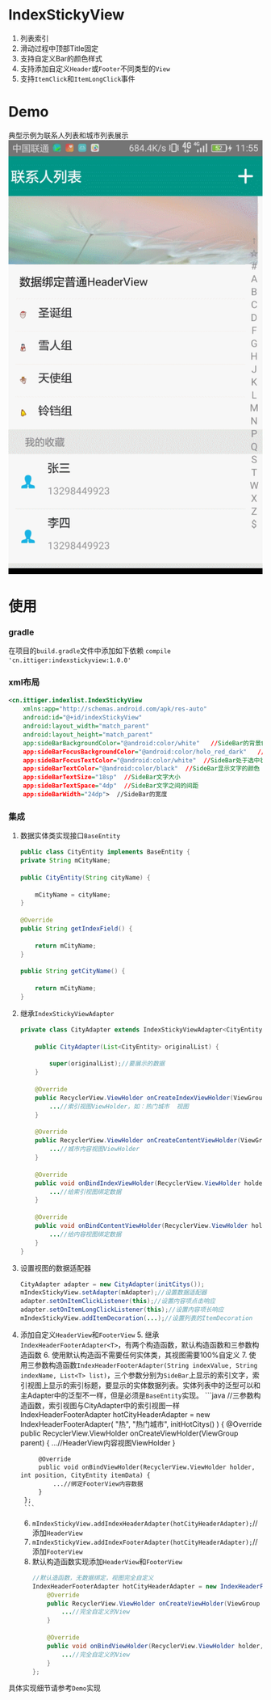 # IndexStickyView
1. 列表索引
2. 滑动过程中顶部Title固定
3. 支持自定义Bar的颜色样式
4. 支持添加自定义`Header`或`Footer`不同类型的`View`
5. 支持`ItemClick`和`ItemLongClick`事件

# Demo
典型示例为联系人列表和城市列表展示
![](gif/contact.gif)

# 使用
### gradle
在项目的`build.gradle`文件中添加如下依赖
`compile 'cn.ittiger:indexstickyview:1.0.0'`

### xml布局
```xml
<cn.ittiger.indexlist.IndexStickyView
    xmlns:app="http://schemas.android.com/apk/res-auto"
    android:id="@+id/indexStickyView"
    android:layout_width="match_parent"
    android:layout_height="match_parent"
    app:sideBarBackgroundColor="@android:color/white"   //SideBar的背景色
    app:sideBarFocusBackgroundColor="@android:color/holo_red_dark"   //SideBar处于选中状态的背景色
    app:sideBarFocusTextColor="@android:color/white"  //SideBar处于选中状态时的文字颜色
    app:sideBarTextColor="@android:color/black"  //SideBar显示文字的颜色
    app:sideBarTextSize="18sp"  //SideBar文字大小
    app:sideBarTextSpace="4dp"  //SideBar文字之间的间距
    app:sideBarWidth="24dp">  //SideBar的宽度
```

### 集成
1. 数据实体类实现接口`BaseEntity`
	```java
	public class CityEntity implements BaseEntity {
    private String mCityName;

    public CityEntity(String cityName) {

        mCityName = cityName;
    }

    @Override
    public String getIndexField() {

        return mCityName;
    }

    public String getCityName() {

        return mCityName;
    }
	```
2. 继承`IndexStickyViewAdapter`
	```java
	private class CityAdapter extends IndexStickyViewAdapter<CityEntity> {

        public CityAdapter(List<CityEntity> originalList) {

            super(originalList);//要展示的数据
        }

        @Override
        public RecyclerView.ViewHolder onCreateIndexViewHolder(ViewGroup parent) {
			...//索引视图ViewHolder，如：热门城市  视图
        }

        @Override
        public RecyclerView.ViewHolder onCreateContentViewHolder(ViewGroup parent) {
			...//城市内容视图ViewHolder
        }

        @Override
        public void onBindIndexViewHolder(RecyclerView.ViewHolder holder, int position, String indexName) {
			...//给索引视图绑定数据
        }

        @Override
        public void onBindContentViewHolder(RecyclerView.ViewHolder holder, int position, CityEntity itemData) {
			...//给内容视图绑定数据
        }
    }
	```
3. 设置视图的数据适配器
	```java
	CityAdapter adapter = new CityAdapter(initCitys());
	mIndexStickyView.setAdapter(mAdapter);//设置数据适配器
	adapter.setOnItemClickListener(this);//设置内容项点击响应
    adapter.setOnItemLongClickListener(this);//设置内容项长响应
    mIndexStickyView.addItemDecoration(...);//设置列表的ItemDecoration
	```
4. 添加自定义`HeaderView`和`FooterView`
	5. 继承`IndexHeaderFooterAdapter<T>`，有两个构造函数，默认构造函数和三参数构造函数
		6. 使用默认构造函不需要任何实体类，其视图需要100%自定义
		7. 使用三参数构造函数`IndexHeaderFooterAdapter(String indexValue, String indexName, List<T> list)`，三个参数分别为`SideBar`上显示的索引文字，索引视图上显示的索引标题，要显示的实体数据列表。实体列表中的泛型可以和主Adapter中的泛型不一样，但是必须是`BaseEntity`实现。
		```java
		//三参数构造函数，索引视图与CityAdapter中的索引视图一样
		IndexHeaderFooterAdapter<CityEntity> hotCityHeaderAdapter = new IndexHeaderFooterAdapter<CityEntity>(
                "热", "热门城市", initHotCitys()
        ) {
            @Override
            public RecyclerView.ViewHolder onCreateViewHolder(ViewGroup parent) {
				...//HeaderView内容视图ViewHolder
            }

            @Override
            public void onBindViewHolder(RecyclerView.ViewHolder holder, int position, CityEntity itemData) {
                ...//绑定FooterView内容数据
            }
        };
		```
	6. `mIndexStickyView.addIndexHeaderAdapter(hotCityHeaderAdapter);`//添加`HeaderView`
	7. `mIndexStickyView.addIndexFooterAdapter(hotCityHeaderAdapter);`//添加`FooterView`
	8. 默认构造函数实现添加`HeaderView`和`FooterView`
		```java
		//默认造函数，无数据绑定，视图完全自定义
		IndexHeaderFooterAdapter hotCityHeaderAdapter = new IndexHeaderFooterAdapter() {
            @Override
            public RecyclerView.ViewHolder onCreateViewHolder(ViewGroup parent) {
				...//完全自定义的View
            }

            @Override
            public void onBindViewHolder(RecyclerView.ViewHolder holder, int position, BaseEntity itemData) {
                ...//完全自定义的View
            }
        };
		```



具体实现细节请参考`Demo`实现


